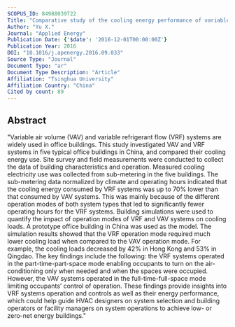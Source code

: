 ```yaml
---
SCOPUS_ID: 84988039722
Title: "Comparative study of the cooling energy performance of variable refrigerant flow systems and variable air volume systems in office buildings"
Author: "Yu X."
Journal: "Applied Energy"
Publication Date: {'$date': '2016-12-01T00:00:00Z'}
Publication Year: 2016
DOI: "10.1016/j.apenergy.2016.09.033"
Source Type: "Journal"
Document Type: "ar"
Document Type Description: "Article"
Affiliation: "Tsinghua University"
Affiliation Country: "China"
Cited by count: 89
---
```


## Abstract
"Variable air volume (VAV) and variable refrigerant flow (VRF) systems are widely used in office buildings. This study investigated VAV and VRF systems in five typical office buildings in China, and compared their cooling energy use. Site survey and field measurements were conducted to collect the data of building characteristics and operation. Measured cooling electricity use was collected from sub-metering in the five buildings. The sub-metering data normalized by climate and operating hours indicated that the cooling energy consumed by VRF systems was up to 70% lower than that consumed by VAV systems. This was mainly because of the different operation modes of both system types that led to significantly fewer operating hours for the VRF systems. Building simulations were used to quantify the impact of operation modes of VRF and VAV systems on cooling loads. A prototype office building in China was used as the model. The simulation results showed that the VRF operation mode required much lower cooling load when compared to the VAV operation mode. For example, the cooling loads decreased by 42% in Hong Kong and 53% in Qingdao. The key findings include the following: the VRF systems operated in the part-time-part-space mode enabling occupants to turn on the air-conditioning only when needed and when the spaces were occupied. However, the VAV systems operated in the full-time-full-space mode limiting occupants’ control of operation. These findings provide insights into VRF systems operation and controls as well as their energy performance, which could help guide HVAC designers on system selection and building operators or facility managers on system operations to achieve low- or zero-net energy buildings."
